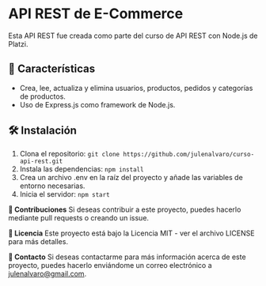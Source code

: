 # API REST de E-Commerce
Esta API REST fue creada como parte del curso de API REST con Node.js de Platzi.

## 🚀 Características

- Crea, lee, actualiza y elimina usuarios, productos, pedidos y categorías de productos.
- Uso de Express.js como framework de Node.js.

## 🛠️ Instalación

1. Clona el repositorio:
`git clone https://github.com/julenalvaro/curso-api-rest.git`
2. Instala las dependencias:
`npm install`
3. Crea un archivo .env en la raíz del proyecto y añade las variables de entorno necesarias.
4. Inicia el servidor:
`npm start`

**👥 Contribuciones**
Si deseas contribuir a este proyecto, puedes hacerlo mediante pull requests o creando un issue.

**📝 Licencia**
Este proyecto está bajo la Licencia MIT - ver el archivo LICENSE para más detalles.

**📧 Contacto**
Si deseas contactarme para más información acerca de este proyecto, puedes hacerlo enviándome un correo electrónico a julenalvaro@gmail.com.
